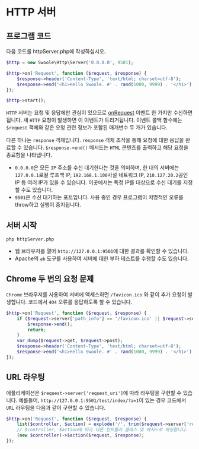 # HTTP 서버

## 프로그램 코드

다음 코드를 httpServer.php에 작성하십시오.

```php
$http = new Swoole\Http\Server('0.0.0.0', 9501);

$http->on('Request', function ($request, $response) {
    $response->header('Content-Type', 'text/html; charset=utf-8');
    $response->end('<h1>Hello Swoole. #' . rand(1000, 9999) . '</h1>');
});

$http->start();
```

`HTTP` 서버는 요청 및 응답에만 관심이 있으므로 [onRequest](/http_server?id=on) 이벤트 한 가지만 수신하면 됩니다. 새 `HTTP` 요청이 발생하면 이 이벤트가 트리거됩니다. 이벤트 콜백 함수에는 `$request` 객체와 같은 요청 관련 정보가 포함된 매개변수 두 개가 있습니다.

다른 하나는 `response` 객체입니다. `response` 객체 조작을 통해 요청에 대한 응답을 완료할 수 있습니다. `$response->end()` 메서드는 `HTML` 콘텐츠를 출력하고 해당 요청을 종료함을 나타냅니다.

* `0.0.0.0`은 모든 `IP` 주소를 수신 대기한다는 것을 의미하며, 한 대의 서버에는 `127.0.0.1`로컬 루프백 IP, `192.168.1.100`사설 네트워크 IP, `210.127.20.2`공인 IP 등 여러 IP가 있을 수 있습니다. 이곳에서는 특정 IP를 대상으로 수신 대기를 지정할 수도 있습니다.
* `9501`은 수신 대기하는 포트입니다. 사용 중인 경우 프로그램이 치명적인 오류를 throw하고 실행이 중지됩니다.

## 서버 시작

```shell
php httpServer.php
```
* 웹 브라우저를 열어 `http://127.0.0.1:9501`에 대한 결과를 확인할 수 있습니다.
* Apache의 `ab` 도구를 사용하여 서버에 대한 부하 테스트를 수행할 수도 있습니다.

## Chrome 두 번의 요청 문제

`Chrome` 브라우저를 사용하여 서버에 액세스하면 `/favicon.ico` 와 같이 추가 요청이 발생합니다. 코드에서 `404` 오류를 응답하도록 할 수 있습니다.

```php
$http->on('Request', function ($request, $response) {
	if ($request->server['path_info'] == '/favicon.ico' || $request->server['request_uri'] == '/favicon.ico') {
        $response->end();
        return;
	}
    var_dump($request->get, $request->post);
    $response->header('Content-Type', 'text/html; charset=utf-8');
    $response->end('<h1>Hello Swoole. #' . rand(1000, 9999) . '</h1>');
});
```

## URL 라우팅

애플리케이션은 `$request->server['request_uri']`에 따라 라우팅을 구현할 수 있습니다. 예를들어, `http://127.0.0.1:9501/test/index/?a=1`이 있는 경우 코드에서 `URL` 라우팅을 다음과 같이 구현할 수 있습니다.

```php
$http->on('Request', function ($request, $response) {
    list($controller, $action) = explode('/', trim($request->server['request_uri'], '/'));
	// $controller, $action에 따라 다른 컨트롤러 클래스 및 메서드로 매핑합니다.
	(new $controller)->$action($request, $response);
});
```
